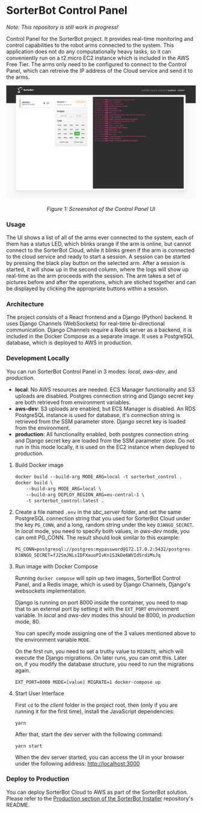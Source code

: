 # SorterBot Control Panel
*Note: This repository is still work in progress!*

Control Panel for the SorterBot project. It provides real-time monitoring and control capabilities to the robot arms connected to the system. This application does not do any computationally heavy tasks, so it can conveniently run on a t2.micro EC2 instance which is included in the AWS Free Tier. The arms only need to be configured to connect to the Control Panel, which can retreive the IP address of the Cloud service and send it to the arms.

![Alt SorterBot Control Panel UI](./media/ui_screenshot.png)
*<p align="center">Figure 1: Screenshot of the Control Panel UI</p>*

### Usage
The UI shows a list of all of the arms ever connected to the system, each of them has a status LED, which blinks orange if the arm is online, but cannot connect to the SorterBot Cloud, while it blinks green if the arm is connected to the cloud service and ready to start a session. A session can be started by pressing the black play button on the selected arm. After a session is started, it will show up in the second column, where the logs will show up real-time as the arm proceeds with the session. The arm takes a set of pictures before and after the operations, which are stiched together and can be displayed by clicking the appropriate buttons within a session.

### Architecture
The project consists of a React frontend and a Django (Python) backend. It uses Django Channels (WebSockets) for real-time bi-directional communication. Django Channels require a Redis server as a backend, it is included in the Docker Compose as a separate image. It uses a PostgreSQL database, which is deployed to AWS in production.

### Development Locally
You can run SorterBot Control Panel in 3 modes: *local*, *aws-dev*, and *production*.
- **local**: No AWS resources are needed. ECS Manager functionality and S3 uploads are disabled. Postgres connection string and Django secret key are both retrieved from environment variables.
- **aws-dev**: S3 uploads are enabled, but ECS Manager is disabled. An RDS PostgreSQL instance is used for database, it's connection string is retrieved from the SSM parameter store. Django secret key is loaded from the environment.
- **production**: All functionality enabled, both postgres connection string and Django secret key are loaded from the SSM parameter store. Do not run in this mode locally, it is used on the EC2 instance when deployed to production.

1. Build Docker image
    ```
    docker build --build-arg MODE_ARG=local -t sorterbot_control .
    docker build \
        --build-arg MODE_ARG=local \
        --build-arg DEPLOY_REGION_ARG=eu-central-1 \
        -t sorterbot_control:latest .
    ```
1. Create a file named `.env` in the *sbc_server* folder, and set the same PostgreSQL connection string that you used for SorterBot Cloud under the key `PG_CONN`, and a long, random string under the key `DJANGO_SECRET`. In *local* mode, you need to specify both values, in *aws-dev* mode, you can omit PG_CONN. The result should look similar to this example:
    ```
    PG_CONN=postgresql://postgres:mypassword@172.17.0.2:5432/postgres
    DJANGO_SECRET=fJ2SmJNLsIDFXauoPIvKn1S3kDe6WVIdSrdiMsJq
    ```
1. Run image with Docker Compose

    Running `docker compose` will spin up two images, SorterBot Control Panel, and a Redis image, which is used by Django Channels, Django's websockets implementation.

    Django is running on port 8000 inside the container, you need to map that to an external port by setting it with the `EXT_PORT` environment variable. In *local* and *aws-dev* modes this should be 8000, in *production* mode, 80.

    You can specify mode assigning one of the 3 values mentioned above to the environment variable `MODE`. 
    
    On the first run, you need to set a truthy value to `MIGRATE`, which will execute the Django migrations. On later runs, you can omit this. Later on, if you modify the database structure, you need to run the migrations again.
    ```
    EXT_PORT=8000 MODE=[value] MIGRATE=1 docker-compose up
    ```
2. Start User Interface
   
    First `cd` to the *client* folder in the project root, then (only if you are running it for the first time), install the JavaScript dependencies:
    ```
    yarn
    ```
    After that, start the dev server with the following command:
    ```
    yarn start
    ```
    When the dev server started, you can access the UI in your browser under the following address: [http://localhost:3000](http://localhost:3000)


### Deploy to Production
You can deploy SorterBot Cloud to AWS as part of the SorterBot solution. Please refer to the [Production section of the SorterBot Installer](https://github.com/simonszalai/sorterbot_installer#production) repository's README.
